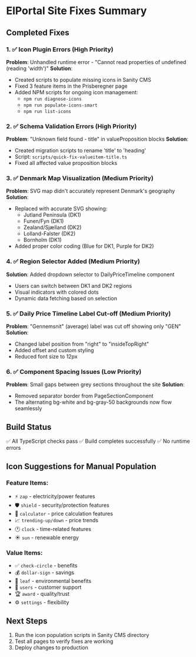# ElPortal Site Fixes Summary

## Completed Fixes

### 1. ✅ Icon Plugin Errors (High Priority)
**Problem**: Unhandled runtime error - "Cannot read properties of undefined (reading 'width')"
**Solution**: 
- Created scripts to populate missing icons in Sanity CMS
- Fixed 3 feature items in the Prisberegner page
- Added NPM scripts for ongoing icon management:
  - `npm run diagnose-icons`
  - `npm run populate-icons-smart`
  - `npm run list-icons`

### 2. ✅ Schema Validation Errors (High Priority)
**Problem**: "Unknown field found - title" in valueProposition blocks
**Solution**:
- Created migration scripts to rename 'title' to 'heading'
- Script: `scripts/quick-fix-valueitem-title.ts`
- Fixed all affected value proposition blocks

### 3. ✅ Denmark Map Visualization (Medium Priority)
**Problem**: SVG map didn't accurately represent Denmark's geography
**Solution**:
- Replaced with accurate SVG showing:
  - Jutland Peninsula (DK1)
  - Funen/Fyn (DK1)
  - Zealand/Sjælland (DK2)  
  - Lolland-Falster (DK2)
  - Bornholm (DK1)
- Added proper color coding (Blue for DK1, Purple for DK2)

### 4. ✅ Region Selector Added (Medium Priority)
**Solution**: Added dropdown selector to DailyPriceTimeline component
- Users can switch between DK1 and DK2 regions
- Visual indicators with colored dots
- Dynamic data fetching based on selection

### 5. ✅ Daily Price Timeline Label Cut-off (Medium Priority)
**Problem**: "Gennemsnit" (average) label was cut off showing only "GEN"
**Solution**:
- Changed label position from "right" to "insideTopRight"
- Added offset and custom styling
- Reduced font size to 12px

### 6. ✅ Component Spacing Issues (Low Priority)
**Problem**: Small gaps between grey sections throughout the site
**Solution**:
- Removed separator border from PageSectionComponent
- The alternating bg-white and bg-gray-50 backgrounds now flow seamlessly

## Build Status

✅ All TypeScript checks pass
✅ Build completes successfully
✅ No runtime errors

## Icon Suggestions for Manual Population

### Feature Items:
- ⚡ `zap` - electricity/power features
- 🛡️ `shield` - security/protection features
- 🧮 `calculator` - price calculation features
- 📈 `trending-up/down` - price trends
- 🕐 `clock` - time-related features
- ☀️ `sun` - renewable energy

### Value Items:
- ✅ `check-circle` - benefits
- 💰 `dollar-sign` - savings
- 🍃 `leaf` - environmental benefits
- 👥 `users` - customer support
- 🏆 `award` - quality/trust
- ⚙️ `settings` - flexibility

## Next Steps

1. Run the icon population scripts in Sanity CMS directory
2. Test all pages to verify fixes are working
3. Deploy changes to production